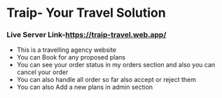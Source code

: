 # Traip- Your Travel Solution

### Live Server Link-https://traip-travel.web.app/
- This is a travelling agency website
- You can Book for any proposed plans
- You can see your order status in my orders section and also you can cancel your order
- You can also handle all order so far also accept or reject them
- You can also Add a new plans in admin section
